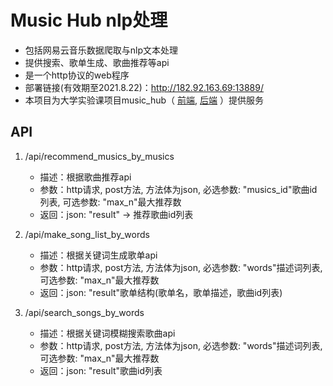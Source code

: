 # Music Hub nlp处理
- 包括网易云音乐数据爬取与nlp文本处理
- 提供搜索、歌单生成、歌曲推荐等api
- 是一个http协议的web程序
- 部署链接(有效期至2021.8.22)：http://182.92.163.69:13889/
- 本项目为大学实验课项目music_hub（ [前端](https://github.com/Software-defined-future/music_hub_vue_developer), [后端](https://github.com/Software-defined-future/music_hub_server_developer) ）提供服务

## API
1. /api/recommend_musics_by_musics  
   - 描述：根据歌曲推荐api
   - 参数：http请求, post方法, 方法体为json, 必选参数: "musics_id"歌曲id列表, 可选参数: "max_n"最大推荐数
   - 返回：json: "result" -> 推荐歌曲id列表
   
2. /api/make_song_list_by_words
   - 描述：根据关键词生成歌单api
   - 参数：http请求, post方法, 方法体为json, 必选参数: "words"描述词列表, 可选参数: "max_n"最大推荐数
   - 返回：json: "result"歌单结构(歌单名，歌单描述，歌曲id列表)
   
3. /api/search_songs_by_words
   - 描述：根据关键词模糊搜索歌曲api
   - 参数：http请求, post方法, 方法体为json, 必选参数: "words"描述词列表, 可选参数: "max_n"最大推荐数
   - 返回：json: "result"歌曲id列表
